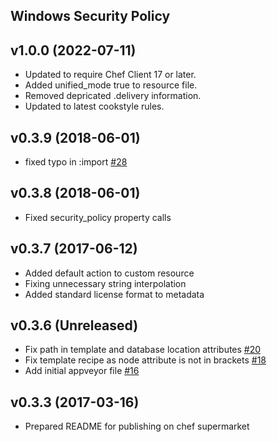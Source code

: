 ## Windows Security Policy
v1.0.0 (2022-07-11)
--------------------------------
- Updated to require Chef Client 17 or later.
- Added unified_mode true to resource file.
- Removed depricated .delivery information.
- Updated to latest cookstyle rules.

v0.3.9 (2018-06-01)
--------------------------------
- fixed typo in :import [\#28](https://github.com/grdnrio/windows-security-policy/pull/28)

v0.3.8 (2018-06-01)
--------------------------------
- Fixed security_policy property calls

v0.3.7 (2017-06-12)
--------------------------------
- Added default action to custom resource
- Fixing unnecessary string interpolation
- Added standard license format to metadata

v0.3.6 (Unreleased)
--------------------------------
- Fix path in template and database location attributes [\#20](https://github.com/grdnrio/windows-security-policy/pull/20)
- Fix template recipe as node attribute is not in brackets [\#18](https://github.com/grdnrio/windows-security-policy/pull/18)
- Add initial appveyor file [\#16](https://github.com/grdnrio/windows-security-policy/pull/16)

v0.3.3 (2017-03-16)
--------------------------------
- Prepared README for publishing on chef supermarket
